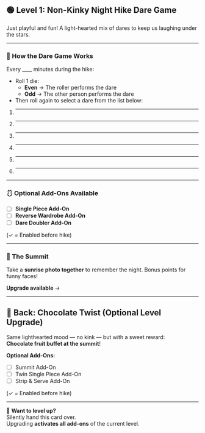 ## 🟢 Level 1: Non-Kinky Night Hike Dare Game

Just playful and fun! A light-hearted mix of dares to keep us laughing under the stars.

---

### 🎲 How the Dare Game Works

Every ____ minutes during the hike:

- Roll 1 die:  
  - **Even** → The roller performs the dare  
  - **Odd** → The other person performs the dare  
- Then roll again to select a dare from the list below:

1. ________________________________________________________________________________________________________________
2. ________________________________________________________________________________________________________________
3. ________________________________________________________________________________________________________________
4. ________________________________________________________________________________________________________________
5. ________________________________________________________________________________________________________________
6. ________________________________________________________________________________________________________________

---

### 🩱 Optional Add-Ons Available

- [ ] **Single Piece Add-On**  
- [ ] **Reverse Wardrobe Add-On**
- [ ] **Dare Doubler Add-On**

(✓ = Enabled before hike)

---

### 🌄 The Summit

Take a **sunrise photo together** to remember the night.
Bonus points for funny faces!

**Upgrade available** →

---

## 🍫 Back: Chocolate Twist (Optional Level Upgrade)

Same lighthearted mood — no kink — but with a sweet reward:  
**Chocolate fruit buffet at the summit**!

**Optional Add-Ons:**

- [ ] Summit Add-On  
- [ ] Twin Single Piece Add-On  
- [ ] Strip & Serve Add-On

(✓ = Enabled before hike)

---

💌 **Want to level up?**  
Silently hand this card over.  
Upgrading **activates all add-ons** of the current level.  
